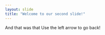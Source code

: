 ```yaml
---
layout: slide
title: "Welcome to our second slide!"
---
```

And that was that
Use the left arrow to go back!
